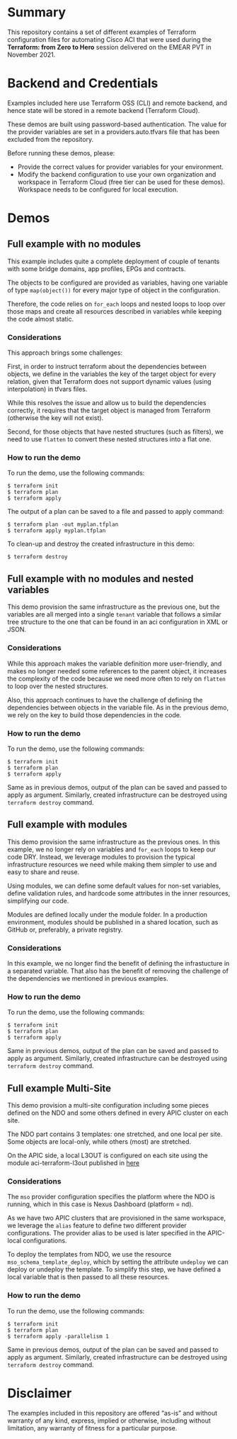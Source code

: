 # Summary

This repository contains a set of different examples of Terraform configuration files for automating Cisco ACI that were used during the **Terraform: from Zero to Hero** session delivered on the EMEAR PVT in November 2021.

# Backend and Credentials

Examples included here use Terraform OSS (CLI) and remote backend, and hence state will be stored in a remote backend (Terraform Cloud).

These demos are built using password-based authentication. The value for the provider variables are set in a providers.auto.tfvars file that has been excluded from the repository. 

Before running these demos, please:

* Provide the correct values for provider variables for your environment.
* Modify the backend configuration to use your own organization and workspace in Terraform Cloud (free tier can be used for these demos). Workspace needs to be configured for local execution.

# Demos

## Full example with no modules
This example includes quite a complete deployment of couple of tenants with some bridge domains, app profiles, EPGs and contracts.

The objects to be configured are provided as variables, having one variable of type `map(object())` for every major type of object in the configuration.

Therefore, the code relies on `for_each` loops and nested loops to loop over those maps and create all resources described in variables while keeping the code almost static.

### Considerations
This approach brings some challenges:

First, in order to instruct terraform about the dependencies between objects, we define in the variables the key of the target object for every relation, given that Terraform does not support dynamic values (using interpolation) in tfvars files.

While this resolves the issue and allow us to build the dependencies correctly, it requires that the target object is managed from Terraform (otherwise the key will not exist).

Second, for those objects that have nested structures (such as filters), we need to use `flatten` to convert these nested structures into a flat one.

### How to run the demo
To run the demo, use the following commands:

```
$ terraform init
$ terraform plan
$ terraform apply
```

The output of a plan can be saved to a file and passed to apply command:

```
$ terraform plan -out myplan.tfplan
$ terraform apply myplan.tfplan
```

To clean-up and destroy the created infrastructure in this demo:

```
$ terraform destroy
```

## Full example with no modules and nested variables
This demo provision the same infrastructure as the previous one, but the variables are all merged into a single `tenant` variable that follows a similar tree structure to the one that can be found in an aci configuration in XML or JSON.

### Considerations
While this approach makes the variable definition more user-friendly, and makes no longer needed some references to the parent object, it increases the complexity of the code because we need more often to rely on `flatten` to loop over the nested structures.

Also, this approach continues to have the challenge of defining the dependencies between objects in the variable file. As in the previous demo, we rely on the key to build those dependencies in the code.

### How to run the demo
To run the demo, use the following commands:

```
$ terraform init
$ terraform plan
$ terraform apply
```

Same as in previous demos, output of the plan can be saved and passed to apply as argument. Similarly, created infrastructure can be destroyed using ```terraform destroy``` command.

## Full example with modules
This demo provision the same infrastructure as the previous ones. In this example, we no longer rely on variables and `for_each` loops to keep our code DRY. Instead, we leverage modules to provision the typical infrastructure resources we need while making them simpler to use and easy to share and reuse.

Using modules, we can define some default values for non-set variables, define validation rules, and hardcode some attributes in the inner resources, simplifying our code.

Modules are defined locally under the module folder. In a production environment, modules should be published in a shared location, such as GitHub or, preferably, a private registry.

### Considerations
In this example, we no longer find the benefit of defining the infrastucture in a separated variable. That also has the benefit of removing the challenge of the dependencies we mentioned in previous examples.

### How to run the demo
To run the demo, use the following commands:

```
$ terraform init
$ terraform plan
$ terraform apply
```

Same in previous demos, output of the plan can be saved and passed to apply as argument. Similarly, created infrastructure can be destroyed using ```terraform destroy``` command.

## Full example Multi-Site
This demo provision a multi-site configuration including some pieces defined on the NDO and some others defined in every APIC cluster on each site.

The NDO part contains 3 templates: one stretched, and one local per site. Some objects are local-only, while others (most) are stretched.

On the APIC side, a local L3OUT is configured on each site using the module aci-terraform-l3out published in [here](https://github.com/adealdag/terraform-aci-l3out)

### Considerations
The `mso` provider configuration specifies the platform where the NDO is running, which in this case is Nexus Dashboard (platform = nd).

As we have two APIC clusters that are provisioned in the same workspace, we leverage the `alias` feature to define two different provider configurations. The provider alias to be used is later specified in the APIC-local configurations.

To deploy the templates from NDO, we use the resource `mso_schema_template_deploy`, which by setting the attribute `undeploy` we can deploy or undeploy the template. To simplify this step, we have defined a local variable that is then passed to all these resources.

### How to run the demo
To run the demo, use the following commands:

```
$ terraform init
$ terraform plan
$ terraform apply -parallelism 1
```

Same in previous demos, output of the plan can be saved and passed to apply as argument. Similarly, created infrastructure can be destroyed using ```terraform destroy``` command.

# Disclaimer

The examples included in this repository are offered “as-is” and without warranty of any kind, express, implied or otherwise, including without limitation, any warranty of fitness for a particular purpose.

